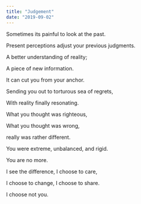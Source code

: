 ```yaml
---
title: "Judgement"
date: "2019-09-02"
---
```

Sometimes its painful to look at the past.

Present perceptions adjust your previous judgments.

A better understanding of reality;

A piece of new information.

It can cut you from your anchor.

Sending you out to torturous sea of regrets,

With reality finally resonating.

What you thought was righteous,

What you thought was wrong,

really was rather different.

You were extreme, unbalanced, and rigid.

You are no more.

I see the difference, I choose to care,

I choose to change, I choose to share.

I choose not you.